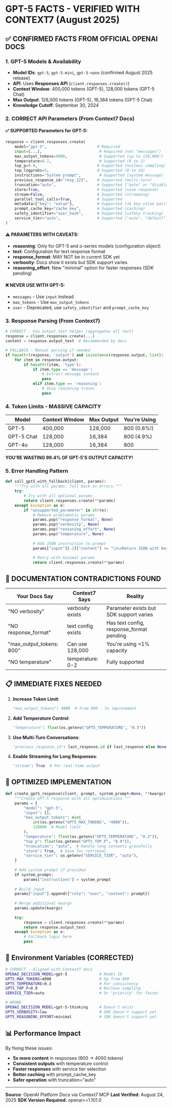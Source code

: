 # GPT-5 FACTS - VERIFIED WITH CONTEXT7 (August 2025)

## ✅ CONFIRMED FACTS FROM OFFICIAL OPENAI DOCS

### 1. GPT-5 Models & Availability
- **Model IDs**: `gpt-5`, `gpt-5-mini`, `gpt-5-nano` (confirmed August 2025 release)
- **API**: Uses **Responses API** (`client.responses.create()`)
- **Context Window**: 400,000 tokens (GPT-5), 128,000 tokens (GPT-5 Chat)
- **Max Output**: 128,000 tokens (GPT-5), 16,384 tokens (GPT-5 Chat)
- **Knowledge Cutoff**: September 30, 2024

### 2. CORRECT API Parameters (From Context7 Docs)

#### ✅ SUPPORTED Parameters for GPT-5:
```python
response = client.responses.create(
    model="gpt-5",                      # Required
    input=[...],                         # Required (not "messages")
    max_output_tokens=4000,              # Supported (up to 128,000!)
    temperature=0.7,                     # Supported (0 to 2)
    top_p=0.9,                          # Supported (nucleus sampling)
    top_logprobs=5,                     # Supported (0 to 20)
    instructions="System prompt",        # Supported (system message)
    previous_response_id="resp_123",    # Supported (multi-turn)
    truncation="auto",                  # Supported ("auto" or "disabled")
    store=True,                         # Supported (save response)
    stream=False,                       # Supported (streaming)
    parallel_tool_calls=True,           # Supported
    metadata={"key": "value"},          # Supported (16 key-value pairs)
    prompt_cache_key="cache_key",       # Supported (caching)
    safety_identifier="user_hash",      # Supported (safety tracking)
    service_tier="auto",                # Supported ("auto", "default", "flex", "priority")
)
```

#### ⚠️ PARAMETERS WITH CAVEATS:
- **reasoning**: Only for GPT-5 and o-series models (configuration object)
- **text**: Configuration for text response format
- **response_format**: MAY NOT be in current SDK yet
- **verbosity**: Docs show it exists but SDK support varies
- **reasoning_effort**: New "minimal" option for faster responses (SDK pending)

#### ❌ NEVER USE WITH GPT-5:
- `messages` - Use `input` instead
- `max_tokens` - Use `max_output_tokens`
- `user` - Deprecated, use `safety_identifier` and `prompt_cache_key`

### 3. Response Parsing (From Context7)

```python
# CORRECT - Use output_text helper (aggregates all text)
response = client.responses.create(...)
content = response.output_text  # Recommended by docs

# FALLBACK - Manual parsing if needed
if hasattr(response, 'output') and isinstance(response.output, list):
    for item in response.output:
        if hasattr(item, 'type'):
            if item.type == 'message':
                # Extract message content
                pass
            elif item.type == 'reasoning':
                # Skip reasoning traces
                pass
```

### 4. Token Limits - MASSIVE CAPACITY

| Model | Context Window | Max Output | You're Using |
|-------|---------------|------------|--------------|
| GPT-5 | 400,000 | 128,000 | 800 (0.6%!) |
| GPT-5 Chat | 128,000 | 16,384 | 800 (4.9%) |
| GPT-4o | 128,000 | 16,384 | 800 |

**YOU'RE WASTING 99.4% OF GPT-5'S OUTPUT CAPACITY!**

### 5. Error Handling Pattern

```python
def call_gpt5_with_fallback(client, params):
    """Try with all params, fall back on errors."""
    try:
        # Try with all optional params
        return client.responses.create(**params)
    except Exception as e:
        if "unsupported_parameter" in str(e):
            # Remove problematic params
            params.pop("response_format", None)
            params.pop("verbosity", None)
            params.pop("reasoning_effort", None)
            params.pop("temperature", None)
            
            # Add JSON instruction to prompt
            params["input"][-1]["content"] += "\n\nReturn JSON with keys: ..."
            
            # Retry with minimal params
            return client.responses.create(**params)
```

## 🔴 DOCUMENTATION CONTRADICTIONS FOUND

| Your Docs Say | Context7 Says | Reality |
|--------------|---------------|---------|
| "NO verbosity" | verbosity exists | Parameter exists but SDK support varies |
| "NO response_format" | text config exists | Has text config, response_format pending |
| "max_output_tokens: 800" | Can use 128,000 | You're using <1% capacity |
| "NO temperature" | temperature: 0-2 | Fully supported |

## 📋 IMMEDIATE FIXES NEEDED

1. **Increase Token Limit**:
   ```python
   "max_output_tokens": 4000  # From 800 - 5x improvement
   ```

2. **Add Temperature Control**:
   ```python
   "temperature": float(os.getenv("GPT5_TEMPERATURE", "0.3"))
   ```

3. **Use Multi-Turn Conversations**:
   ```python
   "previous_response_id": last_response.id if last_response else None
   ```

4. **Enable Streaming for Long Responses**:
   ```python
   "stream": True  # For real-time output
   ```

## 🚀 OPTIMIZED IMPLEMENTATION

```python
def create_gpt5_response(client, prompt, system_prompt=None, **kwargs):
    """Create GPT-5 response with all optimizations."""
    params = {
        "model": "gpt-5",
        "input": [],
        "max_output_tokens": min(
            int(os.getenv("GPT5_MAX_TOKENS", "4000")),
            128000  # Model limit
        ),
        "temperature": float(os.getenv("GPT5_TEMPERATURE", "0.3")),
        "top_p": float(os.getenv("GPT5_TOP_P", "0.9")),
        "truncation": "auto",  # Handle long contexts gracefully
        "store": True,  # Save for retrieval
        "service_tier": os.getenv("SERVICE_TIER", "auto"),
    }
    
    # Add system prompt if provided
    if system_prompt:
        params["instructions"] = system_prompt
    
    # Build input
    params["input"].append({"role": "user", "content": prompt})
    
    # Merge additional kwargs
    params.update(kwargs)
    
    try:
        response = client.responses.create(**params)
        return response.output_text
    except Exception as e:
        # Fallback logic here
        pass
```

## 🔑 Environment Variables (CORRECTED)

```bash
# CORRECT - Aligned with Context7 docs
OPENAI_DECISION_MODEL=gpt-5              # Model ID
GPT5_MAX_TOKENS=4000                     # Up from 800
GPT5_TEMPERATURE=0.3                     # For consistency
GPT5_TOP_P=0.9                           # Nucleus sampling
SERVICE_TIER=auto                        # Or "priority" for faster

# WRONG
OPENAI_DECISION_MODEL=gpt-5-thinking     # Doesn't exist
GPT5_VERBOSITY=low                       # SDK doesn't support yet
GPT5_REASONING_EFFORT=minimal            # SDK doesn't support yet
```

## 📊 Performance Impact

By fixing these issues:
- **5x more content** in responses (800 → 4000 tokens)
- **Consistent outputs** with temperature control
- **Faster responses** with service tier selection
- **Better caching** with prompt_cache_key
- **Safer operation** with truncation="auto"

---

**Source**: OpenAI Platform Docs via Context7 MCP
**Last Verified**: August 24, 2025
**SDK Version Required**: openai>=1.101.0